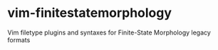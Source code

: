 # vim-finitestatemorphology
Vim filetype plugins and syntaxes for Finite-State Morphology legacy formats
